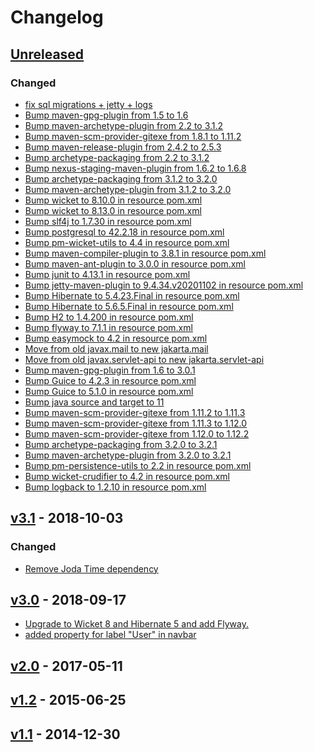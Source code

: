 <!-- https://keepachangelog.com/en/1.0.0/ -->
# Changelog

## [Unreleased]

### Changed

 - [fix sql migrations + jetty + logs](https://github.com/premium-minds/pm-wicket-archetype/pull/8)
 - [Bump maven-gpg-plugin from 1.5 to 1.6](https://github.com/premium-minds/pm-wicket-archetype/pull/9)
 - [Bump maven-archetype-plugin from 2.2 to 3.1.2](https://github.com/premium-minds/pm-wicket-archetype/pull/10)
 - [Bump maven-scm-provider-gitexe from 1.8.1 to 1.11.2](https://github.com/premium-minds/pm-wicket-archetype/pull/11)
 - [Bump maven-release-plugin from 2.4.2 to 2.5.3](https://github.com/premium-minds/pm-wicket-archetype/pull/12)
 - [Bump archetype-packaging from 2.2 to 3.1.2](https://github.com/premium-minds/pm-wicket-archetype/pull/13)
 - [Bump nexus-staging-maven-plugin from 1.6.2 to 1.6.8](https://github.com/premium-minds/pm-wicket-archetype/pull/14)
 - [Bump archetype-packaging from 3.1.2 to 3.2.0](https://github.com/premium-minds/pm-wicket-archetype/pull/16)
 - [Bump maven-archetype-plugin from 3.1.2 to 3.2.0](https://github.com/premium-minds/pm-wicket-archetype/pull/15)
 - [Bump wicket to 8.10.0 in resource pom.xml](https://github.com/premium-minds/pm-wicket-archetype/pull/28)
 - [Bump wicket to 8.13.0 in resource pom.xml](https://github.com/premium-minds/pm-wicket-archetype/pull/46)
 - [Bump slf4j to 1.7.30 in resource pom.xml](https://github.com/premium-minds/pm-wicket-archetype/pull/27)
 - [Bump postgresql to 42.2.18 in resource pom.xml](https://github.com/premium-minds/pm-wicket-archetype/pull/26)
 - [Bump pm-wicket-utils to 4.4 in resource pom.xml ](https://github.com/premium-minds/pm-wicket-archetype/pull/25)
 - [Bump maven-compiler-plugin to 3.8.1 in resource pom.xml](https://github.com/premium-minds/pm-wicket-archetype/pull/24)
 - [Bump maven-ant-plugin to 3.0.0 in resource pom.xml](https://github.com/premium-minds/pm-wicket-archetype/pull/23)
 - [Bump junit to 4.13.1 in resource pom.xml ](https://github.com/premium-minds/pm-wicket-archetype/pull/22)
 - [Bump jetty-maven-plugin to 9.4.34.v20201102 in resource pom.xml](https://github.com/premium-minds/pm-wicket-archetype/pull/21)
 - [Bump Hibernate to 5.4.23.Final in resource pom.xml](https://github.com/premium-minds/pm-wicket-archetype/pull/20)
 - [Bump Hibernate to 5.6.5.Final in resource pom.xml](https://github.com/premium-minds/pm-wicket-archetype/pull/44)
 - [Bump H2 to 1.4.200 in resource pom.xml](https://github.com/premium-minds/pm-wicket-archetype/pull/19)
 - [Bump flyway to 7.1.1 in resource pom.xml](https://github.com/premium-minds/pm-wicket-archetype/pull/18)
 - [Bump easymock to 4.2 in resource pom.xml](https://github.com/premium-minds/pm-wicket-archetype/pull/17)
 - [Move from old javax.mail to new jakarta.mail](https://github.com/premium-minds/pm-wicket-archetype/pull/31)
 - [Move from old javax.servlet-api to new jakarta.servlet-api](https://github.com/premium-minds/pm-wicket-archetype/pull/32)
 - [Bump maven-gpg-plugin from 1.6 to 3.0.1](https://github.com/premium-minds/pm-wicket-archetype/pull/35)
 - [Bump Guice to 4.2.3 in resource pom.xml](https://github.com/premium-minds/pm-wicket-archetype/pull/29)
 - [Bump Guice to 5.1.0 in resource pom.xml](https://github.com/premium-minds/pm-wicket-archetype/pull/45)
 - [Bump java source and target to 11](https://github.com/premium-minds/pm-wicket-archetype/pull/30)
 - [Bump maven-scm-provider-gitexe from 1.11.2 to 1.11.3](https://github.com/premium-minds/pm-wicket-archetype/pull/36)
 - [Bump maven-scm-provider-gitexe from 1.11.3 to 1.12.0](https://github.com/premium-minds/pm-wicket-archetype/pull/37)
 - [Bump maven-scm-provider-gitexe from 1.12.0 to 1.12.2](https://github.com/premium-minds/pm-wicket-archetype/pull/41)
 - [Bump archetype-packaging from 3.2.0 to 3.2.1](https://github.com/premium-minds/pm-wicket-archetype/pull/39)
 - [Bump maven-archetype-plugin from 3.2.0 to 3.2.1](https://github.com/premium-minds/pm-wicket-archetype/pull/38)
 - [Bump pm-persistence-utils to 2.2 in resource pom.xml](https://github.com/premium-minds/pm-wicket-archetype/pull/47)
 - [Bump wicket-crudifier to 4.2 in resource pom.xml](https://github.com/premium-minds/pm-wicket-archetype/pull/48)
 - [Bump logback to 1.2.10 in resource pom.xml](https://github.com/premium-minds/pm-wicket-archetype/pull/49)

## [v3.1] - 2018-10-03

### Changed

 - [Remove Joda Time dependency](https://github.com/premium-minds/pm-wicket-archetype/pull/7)
 
## [v3.0] - 2018-09-17

 - [Upgrade to Wicket 8 and Hibernate 5 and add Flyway.](https://github.com/premium-minds/pm-wicket-archetype/pull/6)
 - [added property for label "User" in navbar](https://github.com/premium-minds/pm-wicket-archetype/pull/4)
  
## [v2.0] - 2017-05-11
   
## [v1.2] - 2015-06-25
    
## [v1.1] - 2014-12-30
        


[unreleased]: https://github.com/premium-minds/pm-wicket-archetype/compare/v3.1...HEAD
[v3.1]: https://github.com/premium-minds/pm-wicket-archetype/compare/v3.0...v3.1
[v3.0]: https://github.com/premium-minds/pm-wicket-archetype/compare/v2.0...v3.0
[v2.0]: https://github.com/premium-minds/pm-wicket-archetype/compare/v1.2...v2.0
[v1.2]: https://github.com/premium-minds/pm-wicket-archetype/compare/v1.1...v1.2
[v1.1]: https://github.com/premium-minds/pm-wicket-archetype/compare/v1.0...v1.1
